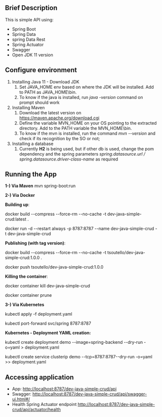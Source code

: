 ## Brief Description

This is simple API using:

- Spring Boot
- Spring Data 
- spring Data Rest 
- Spring Actuator 
- Swagger 
- Open JDK 11 version

## Configure environment
1. Installing Java 11 - Download JDK 
   1. Set JAVA_HOME env based on where the JDK will be installed. Add to PATH as JAVA_HOME\bin. 
   2. To know if the java is installed, run *java -version* command on prompt should work 
2. Installing Maven
   1. Download the latest version on https://maven.apache.org/download.cgi
   2. Define the variable MVN_HOME on your OS pointing to the extracted directory. Add to the PATH variable the MVN_HOME\bin.
   3. To know if the mvn is installed, run the command *mvn --version* and check if its recognition by the SO or not;
3. Installing a database
   1. Currently **H2** is being used, but if other db is used, change the pom dependency and the spring parameters *spring.datasource.url / spring.datasource.driver-class-name* as required

## Running the App

**1-) Via Maven**
mvn spring-boot:run

**2-) Via Docker**

**Building up**:

docker build --compress --force-rm --no-cache -t dev-java-simple-crud:latest .

docker run -d --restart always -p 8787:8787 --name dev-java-simple-crud -t dev-java-simple-crud

**Publishing (with tag version)**:

docker build --compress --force-rm --no-cache -t tsoutello/dev-java-simple-crud:1.0.0 .

docker push tsoutello/dev-java-simple-crud:1.0.0

**Killing the container**:

docker container kill dev-java-simple-crud

docker container prune

**3-) Via Kubernetes**

kubectl apply -f deployment.yaml

kubectl port-forward svc/spring 8787:8787


**Kubernetes - Deployment YAML creation:**

kubectl create deployment demo --image=spring-backend --dry-run -o=yaml > deployment.yaml 

kubectl create service clusterip demo --tcp=8787:8787--dry-run -o=yaml >> deployment.yaml


## Accessing application

- App: [http://localhost:8787/dev-java-simple-crud/api](http://localhost:8787/dev-java-simple-crud/api) 
- Swagger: [http://localhost:8787/dev-java-simple-crud/api/swagger-ui.html#/](http://localhost:8787/dev-java-simple-crud/api/swagger-ui.html#/)
- Health Spring Actuator endpoint [http://localhost:8787/dev-java-simple-crud/api/actuator/health](http://localhost:8787/dev-java-simple-crud/api/actuator/health)